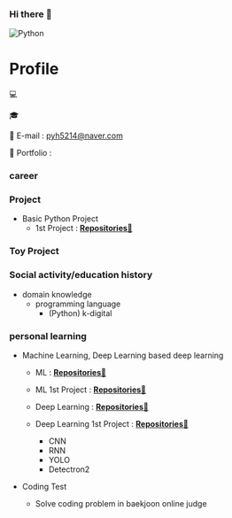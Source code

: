 ### Hi there 👋
<!-- add banner plz -->
![Python](https://img.shields.io/badge/-Python-3178C6?style=flat-square&logo=Python&logoColor=white)

# Profile

💻 

🎓 

📌 E-mail : pyh5214@naver.com

📰 Portfolio :

### career

### Project
- Basic Python Project
    - 1st Project : **[Repositories📘](https://github.com/minimini9951/Python-1st-Project.git)**

### Toy Project

### Social activity/education history
- domain knowledge
    - programming language
        - (Python) k-digital

### personal learning
    
- Machine Learning, Deep Learning based deep learning
    - ML : **[Repositories📘](https://github.com/minimini9951/Machine-Learning-with-Python.git)**
    - ML 1st Project : **[Repositories📘](https://github.com/minimini9951/ML-First-Project.git)**

    - Deep Learning : **[Repositories📘](https://github.com/minimini9951/Deep-Learning.git)**
    - Deep Learning 1st Project : **[Repositories📘](https://github.com/minimini9951/Deep-learning-1st-Project.git)**
        - CNN
        - RNN
        - YOLO
        - Detectron2
        
 - Coding Test
    - Solve coding problem in baekjoon online judge

<!--
**pyh5214/pyh5214** is a ✨ _special_ ✨ repository because its `README.md` (this file) appears on your GitHub profile.
-->
